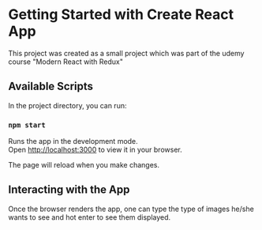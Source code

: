 # Getting Started with Create React App

This project was created as a small project which was part of the udemy course "Modern React with Redux"

## Available Scripts

In the project directory, you can run:

### `npm start`

Runs the app in the development mode.\
Open [http://localhost:3000](http://localhost:3000) to view it in your browser.

The page will reload when you make changes.


## Interacting with the App

Once the browser renders the app, one can type the type of images he/she wants to see and hot enter to see them displayed.